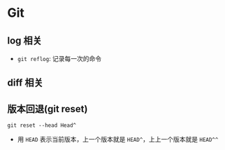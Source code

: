 # Git

## log 相关

- `git reflog`: 记录每一次的命令

## diff 相关


## 版本回退(git reset)

`git reset --head Head^`

- 用 `HEAD` 表示当前版本，上一个版本就是 `HEAD^`，上上一个版本就是 `HEAD^^`



